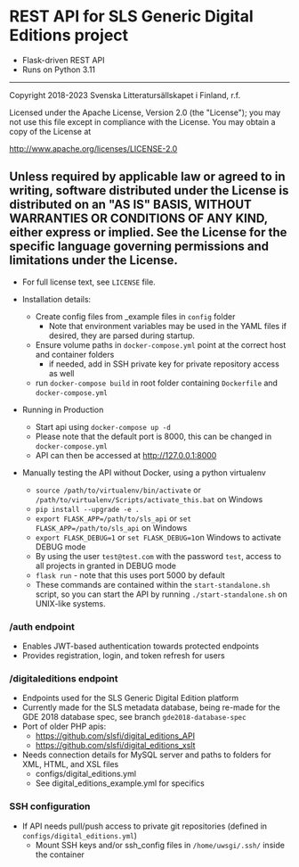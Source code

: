# REST API for SLS Generic Digital Editions project
- Flask-driven REST API
- Runs on Python 3.11
---
Copyright 2018-2023 Svenska Litteratursällskapet i Finland, r.f.

Licensed under the Apache License, Version 2.0 (the "License");
you may not use this file except in compliance with the License.
You may obtain a copy of the License at

   http://www.apache.org/licenses/LICENSE-2.0

Unless required by applicable law or agreed to in writing, software
distributed under the License is distributed on an "AS IS" BASIS,
WITHOUT WARRANTIES OR CONDITIONS OF ANY KIND, either express or implied.
See the License for the specific language governing permissions and
limitations under the License.
---
- For full license text, see `LICENSE` file.

- Installation details:
    - Create config files from _example files in `config` folder
      - Note that environment variables may be used in the YAML files if desired, they are parsed during startup.
    - Ensure volume paths in `docker-compose.yml` point at the correct host and container folders
      - if needed, add in SSH private key for private repository access as well
    - run `docker-compose build` in root folder containing `Dockerfile` and `docker-compose.yml`

- Running in Production
    - Start api using `docker-compose up -d`
    - Please note that the default port is 8000, this can be changed in `docker-compose.yml`
    - API can then be accessed at http://127.0.0.1:8000

- Manually testing the API without Docker, using a python virtualenv
    - `source /path/to/virtualenv/bin/activate` or `/path/to/virtualenv/Scripts/activate_this.bat` on Windows
    - `pip install --upgrade -e .`
    - `export FLASK_APP=/path/to/sls_api` or `set FLASK_APP=/path/to/sls_api` on Windows
    - `export FLASK_DEBUG=1` or `set FLASK_DEBUG=1`on Windows to activate DEBUG mode
    - By using the user `test@test.com` with the password `test`, access to all projects in granted in DEBUG mode
    - `flask run` - note that this uses port 5000 by default
    - These commands are contained within the `start-standalone.sh` script, so you can start the API by running `./start-standalone.sh` on UNIX-like systems.

### /auth endpoint
- Enables JWT-based authentication towards protected endpoints
- Provides registration, login, and token refresh for users

### /digitaleditions endpoint
- Endpoints used for the SLS Generic Digital Edition platform
- Currently made for the SLS metadata database, being re-made for the GDE 2018 database spec, see branch `gde2018-database-spec`
- Port of older PHP apis:
    - https://github.com/slsfi/digital_editions_API
    - https://github.com/slsfi/digital_editions_xslt
- Needs connection details for MySQL server and paths to folders for XML, HTML, and XSL files
    - configs/digital_editions.yml
    - See digital_editions_example.yml for specifics

### SSH configuration
- If API needs pull/push access to private git repositories (defined in `configs/digital_editions.yml`)
    - Mount SSH keys and/or ssh_config files in `/home/uwsgi/.ssh/` inside the container
